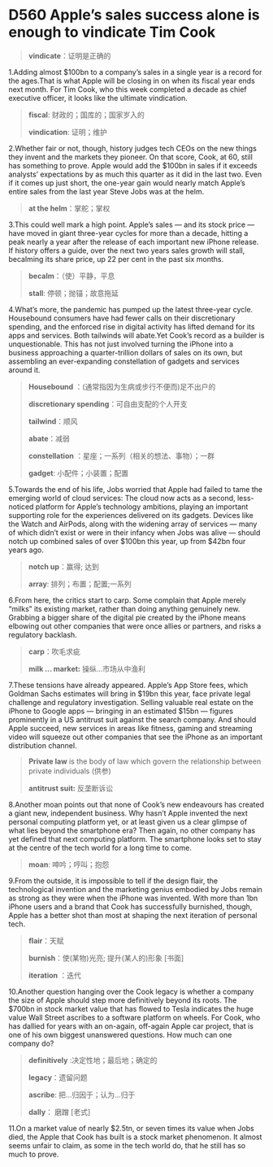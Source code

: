 # D560 Apple’s sales success alone is enough to vindicate Tim Cook
> **vindicate**：证明是正确的
 > 

1.Adding almost $100bn to a company’s sales in a single year is a record for the ages.That is what Apple will be closing in on when its fiscal year ends next month. For Tim Cook, who this week completed a decade as chief executive officer, it looks like the ultimate vindication.

> **fiscal**: 财政的；国库的；国家岁入的
>
> **vindication**: 证明；维护
>

2.Whether fair or not, though, history judges tech CEOs on the new things they invent and the markets they pioneer. On that score, Cook, at 60, still has something to prove. Apple would add the $100bn in sales if it exceeds analysts’ expectations by as much this quarter as it did in the last two. Even if it comes up just short, the one-year gain would nearly match Apple’s entire sales from the last year Steve Jobs was at the helm.

> **at the helm**：掌舵；掌权
>

3.This could well mark a high point. Apple’s sales — and its stock price — have moved in giant three-year cycles for more than a decade, hitting a peak nearly a year after the release of each important new iPhone release. If history offers a guide, over the next two years sales growth will stall, becalming its share price, up 22 per cent in the past six months.

> **becalm**：（使）平静，平息
>
> **stall**: 停顿；抛锚；故意拖延
>

4.What’s more, the pandemic has pumped up the latest three-year cycle. Housebound consumers have had fewer calls on their discretionary spending, and the enforced rise in digital activity has lifted demand for its apps and services. Both tailwinds will abate.Yet Cook’s record as a builder is unquestionable. This has not just involved turning the iPhone into a business approaching a quarter-trillion dollars of sales on its own, but assembling an ever-expanding constellation of gadgets and services around it.

> **Housebound** ：(通常指因为生病或步行不便而)足不出户的
>
> **discretionary spending**：可自由支配的个人开支
>
> **tailwind**：顺风
>
> **abate**：减弱
>
> **constellation** ：星座；一系列（相关的想法、事物）；一群
>
> **gadget**: 小配件；小装置；配置
>

5.Towards the end of his life, Jobs worried that Apple had failed to tame the emerging world of cloud services: The cloud now acts as a second, less-noticed platform for Apple’s technology ambitions, playing an important supporting role for the experiences delivered on its gadgets. Devices like the Watch and AirPods, along with the widening array of services — many of which didn’t exist or were in their infancy when Jobs was alive — should notch up combined sales of over $100bn this year, up from $42bn four years ago.

> **notch up**：赢得; 达到
>
> **array**:  排列；布置；配置;一系列
>

6.From here, the critics start to carp. Some complain that Apple merely “milks” its existing market, rather than doing anything genuinely new. Grabbing a bigger share of the digital pie created by the iPhone means elbowing out other companies that were once allies or partners, and risks a regulatory backlash.

> **carp**：吹毛求疵
>
> **milk ... market:** 操纵...市场从中渔利
>

7.These tensions have already appeared. Apple’s App Store fees, which Goldman Sachs estimates will bring in $19bn this year, face private legal challenge and regulatory investigation. Selling valuable real estate on the iPhone to Google apps — bringing in an estimated $15bn — figures prominently in a US antitrust suit against the search company. And should Apple succeed, new services in areas like fitness, gaming and streaming video will squeeze out other companies that see the iPhone as an important distribution channel.

> **Private law** is the body of law which govern the relationship between private individuals (供参)
>
> **antitrust suit:** 反垄断诉讼
>

8.Another moan points out that none of Cook’s new endeavours has created a giant new, independent business. Why hasn’t Apple invented the next personal computing platform yet, or at least given us a clear glimpse of what lies beyond the smartphone era? Then again, no other company has yet defined that next computing platform. The smartphone looks set to stay at the centre of the tech world for a long time to come.

> **moan**: 呻吟；哼叫；抱怨
>

9.From the outside, it is impossible to tell if the design flair, the technological invention and the marketing genius embodied by Jobs remain as strong as they were when the iPhone was invented. With more than 1bn iPhone users and a brand that Cook has successfully burnished, though, Apple has a better shot than most at shaping the next iteration of personal tech.

> **flair**：天赋
>
> **burnish**：使(某物)光亮; 提升(某人的)形象 [书面]
>
> **iteration** ：迭代
>

10.Another question hanging over the Cook legacy is whether a company the size of Apple should step more definitively beyond its roots. The $700bn in stock market value that has flowed to Tesla indicates the huge value Wall Street ascribes to a software platform on wheels. For Cook, who has dallied for years with an on-again, off-again Apple car project, that is one of his own biggest unanswered questions. How much can one company do?

> **definitively** :决定性地；最后地；确定的
>
> **legacy**：遗留问题
>
> **ascribe**: 把…归因于；认为…归于
>
> **dally**： 磨蹭 [老式]
>

11.On a market value of nearly $2.5tn, or seven times its value when Jobs died, the Apple that Cook has built is a stock market phenomenon. It almost seems unfair to claim, as some in the tech world do, that he still has so much to prove.

